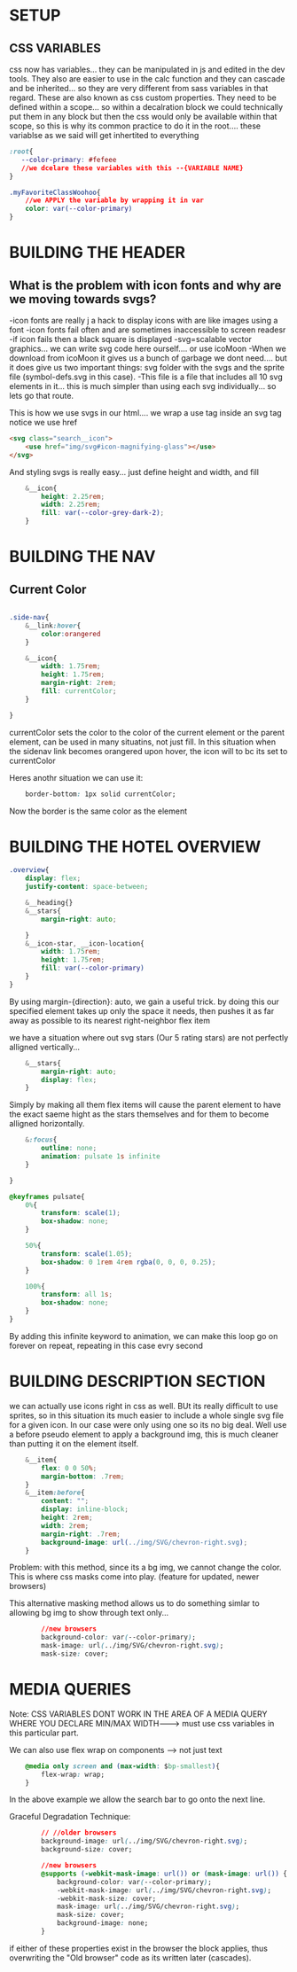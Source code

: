 # SETUP
## CSS VARIABLES
css now has variables... they can be manipulated in js and edited in the dev tools. They also are easier to use in the calc function and they can cascade and be inherited... so they are very different from sass variables in that regard.
These are also known as css custom properties.
They need to be defined within a scope... so within a decalration block
we could technically put them in any block but then the css would only be available within that scope, so this is why its common practice to do it in the root.... these variablse as we said will get inhertited to everything

```css
:root{
   --color-primary: #fefeee
   //we dcelare these variables with this --{VARIABLE NAME}
}

.myFavoriteClassWoohoo{
    //we APPLY the variable by wrapping it in var
    color: var(--color-primary)
}
```

# BUILDING THE HEADER
## What is the problem with icon fonts and why are we moving towards svgs?
-icon fonts are really j a hack to display icons with are like images using a font
-icon fonts fail often and are sometimes inaccessible to screen readesr
-if icon fails then a black square is displayed
-svg=scalable vector graphics... we can write svg code here ourself.... or use icoMoon
-When we download from icoMoon it gives us a bunch of garbage we dont need.... but it does give us two important things: svg folder with the svgs and the sprite file (symbol-defs.svg in this case).
-This file is a file that includes all 10 svg elements in it... this is much simpler than using each svg individually... so lets go that route.

This is how we use svgs in our html.... we wrap a use tag inside an svg tag
notice we use href

```html
<svg class="search__icon">
    <use href="img/svg#icon-magnifying-glass"></use>
</svg>
```


And styling svgs is really easy... just define height and width, and fill

```css
    &__icon{
        height: 2.25rem;
        width: 2.25rem;
        fill: var(--color-grey-dark-2);
    }
```
# BUILDING THE NAV
## Current Color
```css

.side-nav{
    &__link:hover{
        color:orangered
    }

    &__icon{
        width: 1.75rem;
        height: 1.75rem;
        margin-right: 2rem;
        fill: currentColor;
    }

}
```

currentColor sets the color to the color of the current element or the parent element, can be used in many situatins, not just fill.
In this situation when the sidenav link becomes orangered upon hover, the icon will to bc its set to currentColor

Heres anothr situation we can use it: 
```css
    border-bottom: 1px solid currentColor;
```
Now the border is the same color as the element

# BUILDING THE HOTEL OVERVIEW
```css
.overview{
    display: flex;
    justify-content: space-between;

    &__heading{}
    &__stars{
        margin-right: auto;

    }
    &__icon-star, __icon-location{
        width: 1.75rem;
        height: 1.75rem;
        fill: var(--color-primary)
    }
}
```

By using margin-{direction}: auto, we gain a useful trick.
by doing this our specified element takes up only the space it needs, then pushes it as far away as possible to its nearest right-neighbor flex item

we have a situation where out svg stars (Our 5 rating stars) are not perfectly alligned vertically...
```css
    &__stars{
        margin-right: auto;
        display: flex;
    }
```
Simply by making all them flex items will cause the parent element to have the exact saeme hight as the stars themselves and for them to become alligned horizontally.

```css
    &:focus{
        outline: none;
        animation: pulsate 1s infinite
    }

}

@keyframes pulsate{
    0%{
        transform: scale(1);
        box-shadow: none;
    }

    50%{
        transform: scale(1.05);
        box-shadow: 0 1rem 4rem rgba(0, 0, 0, 0.25);
    }

    100%{
        transform: all 1s;
        box-shadow: none;
    }
}
```
By adding this infinite keyword to animation, we can make this loop go on forever on repeat, repeating in this case evry second

# BUILDING DESCRIPTION SECTION
we can actually use icons right in css as well. BUt its really difficult to use sprites, so in this situation its much easier to include a whole single svg file for a given icon. In our case were only using one so its no big deal.
Well use a before pseudo element to apply a background img, this is much cleaner than putting it on the element itself.
```css
    &__item{
        flex: 0 0 50%;
        margin-bottom: .7rem;
    }
    &__item:before{
        content: "";
        display: inline-block;
        height: 2rem;
        width: 2rem;
        margin-right: .7rem;
        background-image: url(../img/SVG/chevron-right.svg);
    }
```
Problem: with this method, since its a bg img, we cannot change the color.
This is where css masks come into play. (feature for updated, newer browsers)

This alternative masking method allows us to do something simlar to allowing bg img to show through text only...
```css
        //new browsers
        background-color: var(--color-primary);
        mask-image: url(../img/SVG/chevron-right.svg);
        mask-size: cover;
```

# MEDIA QUERIES
Note: CSS VARIABLES DONT WORK IN THE AREA OF A MEDIA QUERY WHERE YOU DECLARE MIN/MAX WIDTH---> must use css variables in this particular part.

We can also use flex wrap on components --> not just text
```css
    @media only screen and (max-width: $bp-smallest){
        flex-wrap: wrap;
    }
```
In the above example we allow the search bar to go onto the next line.

Graceful Degradation Technique: 
```css
        // //older browsers
        background-image: url(../img/SVG/chevron-right.svg);
        background-size: cover;

        //new browsers
        @supports (-webkit-mask-image: url()) or (mask-image: url()) {
            background-color: var(--color-primary);
            -webkit-mask-image: url(../img/SVG/chevron-right.svg);
            -webkit-mask-size: cover;
            mask-image: url(../img/SVG/chevron-right.svg);
            mask-size: cover;
            background-image: none;
        }
```

if either of these properties exist in the browser the block applies, thus overwriting the "Old browser" code as its written later (cascades).